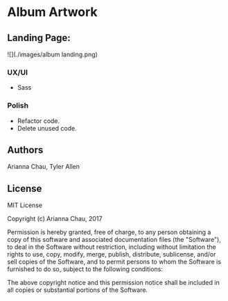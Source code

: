 # Album Artwork

## Landing Page:
![](./images/album landing.png)

### UX/UI
  * Sass

### Polish
  * Refactor code.
  * Delete unused code.

## Authors

Arianna Chau, Tyler Allen

## License

MIT License

Copyright (c) Arianna Chau, 2017

Permission is hereby granted, free of charge, to any person obtaining a copy
of this software and associated documentation files (the "Software"), to deal
in the Software without restriction, including without limitation the rights
to use, copy, modify, merge, publish, distribute, sublicense, and/or sell
copies of the Software, and to permit persons to whom the Software is furnished to do so, subject to the following conditions:

The above copyright notice and this permission notice shall be included in all
copies or substantial portions of the Software.
